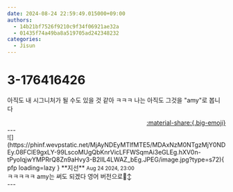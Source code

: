 ```yaml
---
date: 2024-08-24 22:59:49.015000+09:00
authors:
  - 14b21bf7526f9210c9f34f06921ae32a
  - 01435f74a49ba8a519705ad242348232
categories:
  - Jisun
---
```


# 3-176416426

<div class="post-container" markdown="1">
<div class="content-container md-sidebar__scrollwrap" markdown="1">

아직도 내 시그니처가 될 수도 있을 것 같아 ㅋㅋㅋ 나는 아직도 그것을 "amy"로 봅니다 

</div>
</div>

<div style="text-align: right;" markdown="1">
<a href="https://weverse.io/fromis9/fanpost/3-176416426" style="text-align: right;">:material-share:{.big-emoji}</a>
</div>
---

<div class="comments-container md-sidebar__scrollwrap" markdown="1">
<div class="comment" markdown="1">
<div class='id-container' markdown="1">
![](https://phinf.wevpstatic.net/MjAyNDEyMTlfMTE5/MDAxNzM0NTgzMjY0NDEy.08FClE9gxLY-99LscoMUgQbKnrVicLFFWSqmAi3eGLEg.hXV0n-tPyoIqjwYMPRrQ8Zn9aHvy3-B2llL4LWAZ_bEg.JPEG/image.jpg?type=s72){ pfp loading=lazy }
**<span class="artist">지선</span>** <small>Aug 24 2024, 23:00</small><br>
</div>
<div class='comment-body' markdown="1">
ㅋㅋㅋㅋㅋ amy는 써도 되겠다 영어 버전으로🙂‍↕️
</div>
</div>
</div>
---
